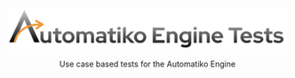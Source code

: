 <p align="center">
    <img src="img/automatiko-engine-tests.png" width="800px" alt="Automatiko Engine Tests"/>
</p>

<p align="center">
    Use case based tests for the Automatiko Engine
</p>
